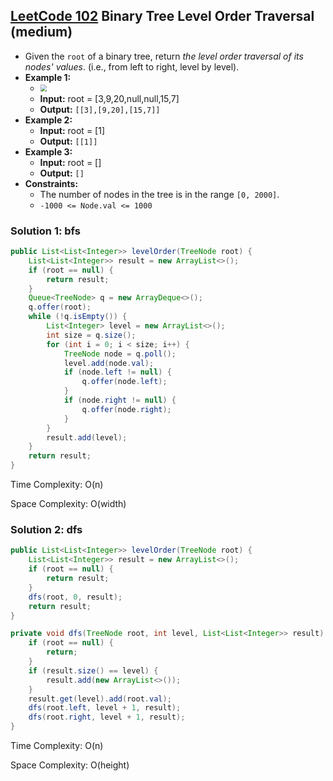 ## [LeetCode 102](https://leetcode.com/problems/binary-tree-level-order-traversal/) Binary Tree Level Order Traversal (medium)

- Given the `root` of a binary tree, return _the level order traversal of its nodes' values_. (i.e., from left to right, level by level).
- **Example 1:**
    - <img src="https://assets.leetcode.com/uploads/2021/02/19/tree1.jpg" style="zoom:67%;" />
    - **Input:** root = [3,9,20,null,null,15,7]
    - **Output:** `[[3],[9,20],[15,7]]`
- **Example 2:**
    - **Input:** root = [1]
    - **Output:** `[[1]]`
- **Example 3:**
    - **Input:** root = []
    - **Output:** `[]`
- **Constraints:**
    -   The number of nodes in the tree is in the range `[0, 2000]`.
    -   `-1000 <= Node.val <= 1000`

### Solution 1: bfs

```java
public List<List<Integer>> levelOrder(TreeNode root) {
    List<List<Integer>> result = new ArrayList<>();
    if (root == null) {
        return result;
    }
    Queue<TreeNode> q = new ArrayDeque<>();
    q.offer(root);
    while (!q.isEmpty()) {
        List<Integer> level = new ArrayList<>();
        int size = q.size();
        for (int i = 0; i < size; i++) {
            TreeNode node = q.poll();
            level.add(node.val);
            if (node.left != null) {
                q.offer(node.left);
            }
            if (node.right != null) {
                q.offer(node.right);
            }
        }
        result.add(level);
    }
    return result;
}
```

Time Complexity: O(n)

Space Complexity: O(width)

### Solution 2: dfs

```java
public List<List<Integer>> levelOrder(TreeNode root) {
    List<List<Integer>> result = new ArrayList<>();
    if (root == null) {
        return result;
    }
    dfs(root, 0, result);
    return result;
}

private void dfs(TreeNode root, int level, List<List<Integer>> result) {
    if (root == null) {
        return;
    }
    if (result.size() == level) {
        result.add(new ArrayList<>());
    }
    result.get(level).add(root.val);
    dfs(root.left, level + 1, result);
    dfs(root.right, level + 1, result);
}
```

Time Complexity: O(n)

Space Complexity: O(height)